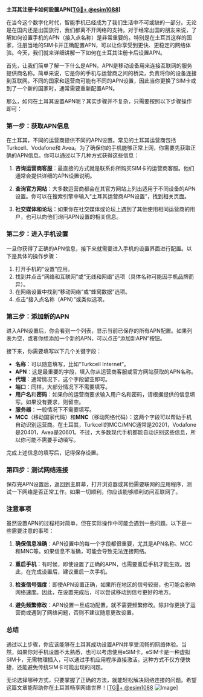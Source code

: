 **土耳其注册卡如何設置APN[[TG💪+ @esim1088](https://t.me/s/esim1088)]**

在当今这个数字化时代，智能手机已经成为了我们生活中不可或缺的一部分。无论是在国内还是出国旅行，我们都离不开网络的支持。对于经常出国的朋友来说，了解如何设置手机的APN（接入点名称）是非常重要的。特别是在土耳其这样的国家，注册当地的SIM卡并正确配置APN，可以让你享受到更快、更稳定的网络体验。今天，我们就来详细讲解一下如何在土耳其注册卡后设置APN。

首先，让我们简单了解一下什么是APN。APN是移动设备用来连接互联网的服务提供商名称。简单来说，它是你的手机与运营商之间的桥梁，负责将你的设备连接到互联网。不同的国家和运营商可能有不同的APN设置，因此当你更换了SIM卡或到了一个新的国家时，通常需要重新配置APN。

那么，如何在土耳其设置APN呢？其实步骤并不复杂，只需要按照以下步骤操作即可：

### 第一步：获取APN信息

在土耳其，不同的运营商提供不同的APN设置。常见的土耳其运营商包括Turkcell、Vodafone和 Avea。为了确保你的手机能够正常上网，你需要先获取正确的APN信息。你可以通过以下几种方式获得这些信息：

1. **咨询运营商客服**：最直接的方式就是联系你所购买SIM卡的运营商客服。他们通常会提供详细的APN设置说明。
   
2. **查询官方网站**：大多数运营商都会在其官方网站上列出适用于不同设备的APN设置。你可以在搜索引擎中输入“土耳其运营商APN设置”，找到相关页面。

3. **社交媒体和论坛**：如果你在社交媒体或论坛上遇到了其他使用相同运营商的用户，也可以向他们询问APN设置的相关信息。

### 第二步：进入手机设置

一旦你获得了正确的APN信息，接下来就需要进入手机的设置界面进行配置。以下是具体的操作步骤：

1. 打开手机的“设置”应用。
2. 找到并点击“网络和互联网”或“无线和网络”选项（具体名称可能因手机品牌而异）。
3. 在网络设置中找到“移动网络”或“蜂窝数据”选项。
4. 点击“接入点名称（APN）”或类似选项。

### 第三步：添加新的APN

进入APN设置后，你会看到一个列表，显示当前已保存的所有APN配置。如果列表为空，或者你想添加一个新的APN，可以点击“添加新APN”按钮。

接下来，你需要填写以下几个关键字段：

- **名称**：可以随意填写，比如“Turkcell Internet”。
- **APN**：这是最重要的字段，填入你从运营商客服或官方网站获取的APN名称。
- **代理**：通常情况下，这个字段留空即可。
- **端口**：同样，大部分情况下不需要填写。
- **用户名**和**密码**：如果你的运营商要求输入用户名和密码，请根据提供的信息填写。如果没有要求，则留空。
- **服务器**：一般情况下不需要填写。
- **MCC**（移动国家代码）和**MNC**（移动网络代码）：这两个字段可以帮助手机自动识别运营商。在土耳其，Turkcell的MCC/MNC通常是20201，Vodafone是20401，Avea是20601。不过，大多数现代手机都能自动识别这些信息，所以你可能不需要手动填写。

完成上述信息的填写后，记得保存设置。

### 第四步：测试网络连接

保存完APN设置后，返回到主屏幕，打开浏览器或其他需要联网的应用程序，测试一下网络是否正常工作。如果一切顺利，你应该能够顺利访问互联网了。

### 注意事项

虽然设置APN的过程相对简单，但在实际操作中可能会遇到一些问题。以下是一些需要注意的事项：

1. **确保信息准确**：APN设置中的每一个字段都很重要，尤其是APN名称、MCC和MNC等。如果信息不准确，可能会导致无法连接网络。
   
2. **重启手机**：有时候，即使设置了正确的APN，也需要重启手机才能生效。因此，在完成设置后，建议重启一次手机。

3. **检查信号强度**：即使APN设置正确，如果所在地区的信号较弱，也可能会影响网络速度。因此，在设置完成后，可以尝试移动到信号更好的地方。

4. **避免频繁修改**：APN设置一旦成功配置，就不需要频繁修改。除非你更换了运营商或遇到了网络问题，否则不建议随意更改设置。

### 总结

通过以上步骤，你应该能够在土耳其成功设置APN并享受流畅的网络体验。当然，如果你对手机设置不太熟悉，也可以考虑使用eSIM卡。eSIM卡是一种虚拟SIM卡，无需物理插入，可以通过手机应用程序直接激活。这种方式不仅方便快捷，还能避免传统SIM卡可能出现的问题。

无论选择哪种方式，只要掌握了正确的方法，就能轻松解决网络连接的问题。希望这篇文章能帮助你在土耳其畅享网络世界！[[TG💪+ @esim1088](https://t.me/s/esim1088) ![Image](https://i.postimg.cc/4NQfJmqS/Snipaste-2025-05-13-00-14-12.png)]